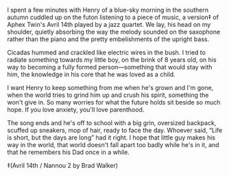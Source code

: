 I spent a few minutes with Henry of a blue-sky morning in the southern autumn cuddled up on the futon listening to a piece of music, a version‡ of Aphex Twin's Avril 14th played by a jazz quartet. We lay, his head on my shoulder, quietly absorbing the way the melody sounded on the saxophone rather than the piano and the pretty embelishments of the upright bass.

Cicadas hummed and crackled like electric wires in the bush. I tried to radiate something towards my little boy, on the brink of 8 years old, on his way to becoming a fully formed person—something that would stay with him, the knowledge in his core that he was loved as a child.

I want Henry to keep something from me when he's grown and I'm gone, when the world tries to grind him up and crush his spirit, something the won't give in. So many worries for what the future holds sit beside so much hope. If you love anxiety, you'll love parenthood.

The song ends and he's off to school with a big grin, oversized backpack, scuffed up sneakers, mop of hair, ready to face the day. Whoever said, “Life is short, but the days are long” had it right. I hope that little guy makes his way in the world, that world doesn't fall apart too badly while he's in it, and that he remembers his Dad once in a while.


‡(Avril 14th / Nannou 2 by Brad Walker)
